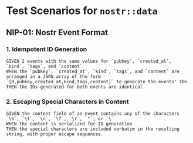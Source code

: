 # Test Scenarios for `nostr::data`

## NIP-01: Nostr Event Format

### 1. Idempotent ID Generation

    GIVEN 2 events with the same values for `pubkey`, `created_at`, `kind`, `tags`, and `content`
    WHEN the `pubkey`, `created_at`, `kind`, `tags`, and `content` are arranged in a JSON array of the form `[0,pubkey,created_at,kind,tags,content]` to generate the events' IDs
    THEN the IDs generated for both events are identical

### 2. Escaping Special Characters in Content

    GIVEN the content field of an event contains any of the characters `\b`, `\t`, `\n`, `\f`, `\r`, `"`, or `\`
    WHEN the content is serialized for ID generation
    THEN the special characters are included verbatim in the resulting string, with proper escape sequences.
